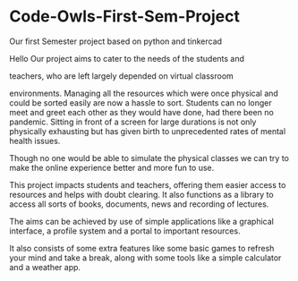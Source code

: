 # Code-Owls-First-Sem-Project
Our first Semester project based on python and tinkercad

Hello
Our project aims to cater to the needs of the students and 

 teachers, who are left largely depended on virtual classroom  

environments. Managing all the resources which were once physical and could be sorted easily are now a hassle to sort. Students can no longer meet and greet each other as they would have done, had there been no pandemic. Sitting in front of a screen for large durations is not only physically exhausting but has given birth to unprecedented rates of mental health issues. 

Though no one would be able to simulate the physical classes we can try to make the online experience better and more fun to use. 

This project impacts students and teachers, offering them easier access to resources and helps with doubt clearing. It also functions as a library to access all sorts of books, documents, news and recording of lectures. 

The aims can be achieved by use of simple applications like a graphical interface, a profile system and a portal to important resources. 

It also consists of some extra features like some basic games to refresh your mind and take a break, along with some tools like a simple calculator and a weather app.

